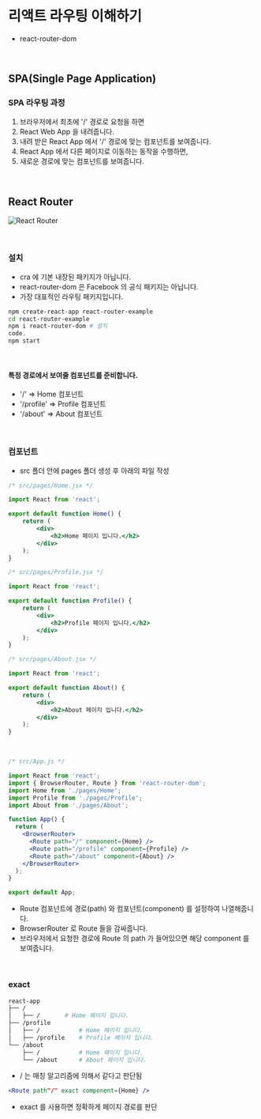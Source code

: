 # 리액트 라우팅 이해하기

+ react-router-dom

<br>

## SPA(Single Page Application)

### SPA 라우팅 과정

1. 브라우저에서 최초에 '/' 경로로 요청을 하면
2. React Web App 을 내려줍니다. 
3. 내려 받은 React App 에서 '/' 경로에 맞는 컴포넌트를 보여줍니다. 
4. React App 에서 다른 페이지로 이동하는 동작을 수행하면,
5. 새로운 경로에 맞는 컴포넌트를 보여줍니다. 

<br>

## React Router

![React Router](https://s3.amazonaws.com/media-p.slid.es/uploads/640576/images/6617576/스크린샷_2019-10-05_오전_12.49.38.png)

<br>

### 설치

+ cra 에 기본 내장된 패키지가 아닙니다. 
+ react-router-dom 은 Facebook 의 공식 패키지는 아닙니다. 
+ 가장 대표적인 라우팅 패키지입니다. 

```bash
npm create-react-app react-router-example
cd react-router-example
npm i react-router-dom # 설치
code.
npm start
```

<br>

#### 특정 경로에서 보여줄 컴포넌트를 준비합니다. 

+ '/' => Home 컴포넌트
+ '/profile' => Profile 컴포넌트
+ '/about' => About 컴포넌트

<br>

### 컴포넌트

+ src 폴더 안에 pages 폴더 생성 후 아래의 파일 작성

```jsx
/* src/pages/Home.jsx */

import React from 'react';

export default function Home() {
    return (
    	<div>
        	<h2>Home 페이지 입니다.</h2>
        </div>
    );
}
```

```jsx
/* src/pages/Profile.jsx */

import React from 'react';

export default function Profile() {
    return (
    	<div>
        	<h2>Profile 페이지 입니다.</h2>
        </div>
    );
}
```

```jsx
/* src/pages/About.jsx */

import React from 'react';

export default function About() {
    return (
    	<div>
        	<h2>About 페이지 입니다.</h2>
        </div>
    );
}
```

<br>

```jsx
/* src/App.js */

import React from 'react';
import { BrowserRouter, Route } from 'react-router-dom';
import Home from './pages/Home';
import Profile from './pages/Profile';
import About from './pages/About';

function App() {
  return (
    <BrowserRouter>
      <Route path="/" component={Home} />
      <Route path="/profile" component={Profile} />
      <Route path="/about" component={About} />
    </BrowserRouter>
  );
}

export default App;
```

+ Route 컴포넌트에 경로(path) 와 컴포넌트(component) 를 설정하여 나열해줍니다. 
+ BrowserRouter 로 Route 들을 감싸줍니다. 
+ 브라우저에서 요청한 경로에 Route 의 path 가 들어있으면 해당 component 를 보여줍니다.

<br>

### exact

```bash
react-app
├── / 
│   ├── / 		# Home 페이지 입니다.
├── /profile
│   ├── / 			# Home 페이지 입니다.
│   ├── /profile	# Profile 페이지 입니다.
└── /about
    ├── / 			# Home 페이지 입니다.
    └── /about		# About 페이지 입니다.
```

+ / 는 매칭 알고리즘에 의해서 같다고 판단됨

```jsx
<Route path"/" exact component={Home} />
```

+ exact 를 사용하면 정확하게 페이지 경로를 판단